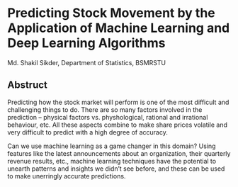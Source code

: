 # Predicting Stock Movement by the Application of Machine Learning and Deep Learning Algorithms
Md. Shakil Sikder, Department of Statistics, BSMRSTU

## Abstruct
Predicting how the stock market will perform is one of the most difficult and challenging things to do. There are so many factors involved in the prediction – physical factors vs. physhological, rational and irrational behaviour, etc. All these aspects combine to make share prices volatile and very difficult to predict with a high degree of accuracy. 

Can we use machine learning as a game changer in this domain? Using features like the latest announcements about an organization, their quarterly revenue results, etc., machine learning techniques have the potential to unearth patterns and insights we didn’t see before, and these can be used to make unerringly accurate predictions.
